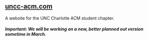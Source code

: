 ## [uncc-acm.com](http://uncc-acm.com)

A website for the UNC Charlotte ACM student chapter.

##### Important: We will be working on a new, better planned out version sometime in March.
